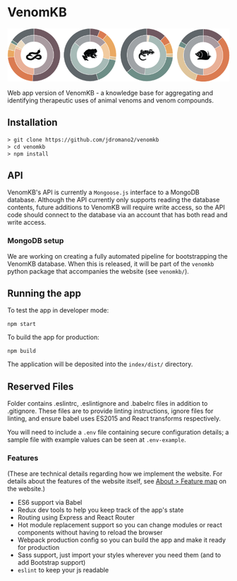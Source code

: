 # VenomKB

![VenomKB splash](/index/img/figure_rev2_web.png)

Web app version of VenomKB - a knowledge base for aggregating and identifying therapeutic uses of animal venoms and venom compounds.

## Installation

```
> git clone https://github.com/jdromano2/venomkb
> cd venomkb
> npm install
```

## API

VenomKB's API is currently a `Mongoose.js` interface to a MongoDB database. Although the API currently only supports reading the database contents, future additions to VenomKB will require write access, so the API code should connect to the database via an account that has both read and write access.

### MongoDB setup

We are working on creating a fully automated pipeline for bootstrapping the VenomKB database. When this is released, it will be part of the `venomkb` python package that accompanies the website (see `venomkb/`).

## Running the app

To test the app in developer mode:
```
npm start
```

To build the app for production:
```
npm build
```

The application will be deposited into the `index/dist/` directory.

## Reserved Files

Folder contains .eslintrc, .eslintignore and .babelrc files in addition to .gitignore. These files are to provide linting instructions, ignore files for linting, and ensure babel uses ES2015 and React transforms respectively.

You will need to include a `.env` file containing secure configuration details; a sample file with example values can be seen at `.env-example`.

### Features

(These are technical details regarding how we implement the website. For details about the features of the website itself, see [About > Feature map](http://venomkb.org/about/features) on the website.)

* ES6 support via Babel
* Redux dev tools to help you keep track of the app's state
* Routing using Express and React Router
* Hot module replacement support so you can change modules or react components without having to reload the browser
* Webpack production config so you can build the app and make it ready for production
* Sass support, just import your styles wherever you need them (and to add Bootstrap support)
* `eslint` to keep your js readable